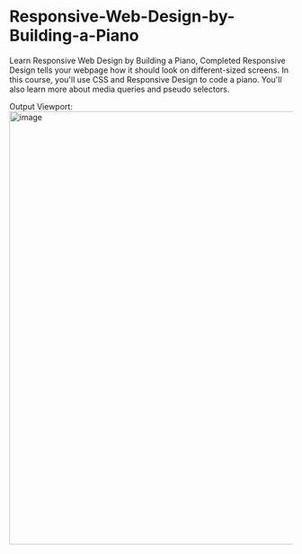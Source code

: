 # Responsive-Web-Design-by-Building-a-Piano
Learn Responsive Web Design by Building a Piano, Completed Responsive Design tells your webpage how it should look on different-sized screens.  In this course, you'll use CSS and Responsive Design to code a piano. You'll also learn more about media queries and pseudo selectors.

Output Viewport: 
<img width="772" alt="image" src="https://github.com/bhalerao-2002/Responsive-Web-Design-by-Building-a-Piano/assets/96150629/5e56ec58-831f-48e6-8cec-fc06cee6a776">
